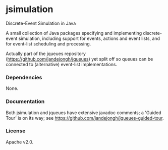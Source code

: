 # jsimulation
Discrete-Event Simulation in Java

A small collection of Java packages specifying and implementing discrete-event simulation, including support for events, actions and event lists, and for event-list scheduling and processing.

Actually part of the jqueues repository (https://github.com/jandejongh/jqueues) yet split off so queues can be connected to (alternative) event-list implementations.

### Dependencies

None.

### Documentation

Both jsimulation and jqueues have extensive javadoc comments; a 'Guided Tour' is on its way;
see https://github.com/jandejongh/jqueues-guided-tour.

### License

Apache v2.0.
